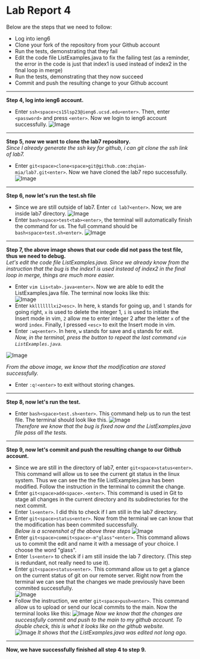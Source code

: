 # Lab Report 4 
Below are the steps that we need to follow:  
* Log into ieng6
* Clone your fork of the repository from your Github account
* Run the tests, demonstrating that they fail
* Edit the code file ListExamples.java to fix the failing test (as a reminder, the error in the code is just that index1 is used instead of index2 in the final loop in merge)
* Run the tests, demonstrating that they now succeed
* Commit and push the resulting change to your Github account  

***  

**Step 4, log into ieng6 account.**
* Enter `ssh<space>cs15lsp23@ieng6.ucsd.edu<enter>`. Then, enter `<password>` and press `<enter>`. Now we login to ieng6 account successfully. 
![Image](https://github.com/zhqian-mia/Lab4/blob/main/real%20login.png?raw=true) 

***  

**Step 5, now we want to clone the lab7 repository.**   
*Since I already generate the ssh key for github, i can git clone the ssh link of lab7.*
* Enter `git<space>clone<space>git@github.com:zhqian-mia/lab7.git<enter>`. Now we have cloned the lab7 repo successfully.  
![Image](https://github.com/zhqian-mia/Lab4/blob/main/real%20git%20clone.png?raw=true)  

***  

**Step 6, now let's run the test.sh file**  
  * Since we are still outside of lab7. Enter `cd lab7<enter>`. Now, we are inside lab7 directory.
  ![Image](https://github.com/zhqian-mia/Lab4/blob/main/cd%20lab7.png?raw=true)
  * Enter `bash<space>test<tab><enter>`, the terminal will automatically finish the command for us. The full command should be `bash<space>test.sh<enter>`. 
 ![Image](https://github.com/zhqian-mia/Lab4/blob/main/bash%20fail.png?raw=true) 
 
***   

**Step 7, the above image shows that our code did not pass the test file, thus we need to debug.**    
*Let's edit the code file ListExamples.java. Since we already know from the instruction that the bug is the index1 is used instead of index2 in the final loop in merge, things are much more easier.*
  * Enter `vim Lis<tab>.java<enter>`. Now we are able to edit the ListExamples.java file. The terminal now looks like this:  
  ![Image](https://github.com/zhqian-mia/Lab4/blob/main/before%20change%20vim.png?raw=true)
  * Enter `kklllllllxi2<esc>`. In here, `k` stands for going up, and `l` stands for going right, `x` is used to delete the integer 1, `i` is used to initiate the Insert mode in vim, `2` allow me to enter integer 2 after the letter `x` of the word `index`. Finally, I pressed `<esc>` to exit the Insert mode in vim.
  * Enter `:wq<enter>`. In here, `w` stands for save and `q` stands for exit.     
*Now, in the terminal, press the <up> button to repeat the last command `vim ListExamples.java`.*
   
![Image](https://github.com/zhqian-mia/Lab4/blob/main/vim%20after%20change.png?raw=true)  
   
*From the above image, we know that the modification are stored successfully.* 
  * Enter `:q!<enter>` to exit without storing changes. 
 
***  
 
**Step 8, now let's run the test.**  
  * Enter `bash<space>test.sh<enter>`. This command help us to run the test file. The terminal should look like this.
![Image](https://github.com/zhqian-mia/Lab4/blob/main/bash%20pass.png?raw=true)    
*Therefore we know that the bug is fixed now and the ListExamples.java file pass all the tests.*  
 
***  
   
**Step 9, now let's commit and push the resulting change to our Github account.**  
* Since we are still in the directory of lab7, enter `git<space>status<enter>`. This command will allow us to see the current git status in the linux system. Thus we can see the the file ListExamples.java has been modified. Follow the instruction in the terminal to commit the change.
* Enter `git<space>add<space>.<enter>`. This command is used in Git to stage all changes in the current directory and its subdirectories for the next commit.
* Enter `ls<enter>`. I did this to check if I am still in the lab7 directory.
* Enter `git<space>status<enter>`. Now from the terminal we can know that the modification has been commited successfully.  
*Below is a screenshot of the above three steps*
![Image](https://github.com/zhqian-mia/Lab4/blob/main/git%20status.png?raw=true)  
* Enter `git<space>commit<space>-m"glass"<enter>`. This command allows us to commit the edit and name it with a message of your choice. I choose the word "glass".  
* Enter `ls<enter>` to check if i am still inside the lab 7 directory. (This step is redundant, not really need to use it).  
* Enter `git<space>status<enter>`. This command allow us to get a glance on the current status of git on our remote server. Right now from the terminal we can see that the changes we made previously have been commited successfully.  
![Image](https://github.com/zhqian-mia/Lab4/blob/main/ss2.png?raw=true)
* Follow the instruction, we enter `git<space>push<enter>`. This command allow us to upload or send our local commits to the main. Now the terminal looks like this:
![Image](https://github.com/zhqian-mia/Lab4/blob/main/git%20push%20successfully.png?raw=true)
*Now we know that the changes are successfully commit and push to the main to my github account. To double check, this is what it looks like on the github website.*   
![Image](https://github.com/zhqian-mia/Lab4/blob/main/ccc.png?raw=true)
*It shows that the ListExamples.java was edited not long ago.*  
   
***  
   
**Now, we have successfully finished all step 4 to step 9.**
